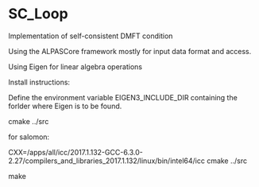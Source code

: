 # SC_Loop
Implementation of self-consistent DMFT condition

Using the ALPASCore framework mostly for input data format and access.

Using Eigen for linear algebra operations

Install instructions:

Define the environment variable EIGEN3_INCLUDE_DIR containing the forlder where Eigen is to be found.

cmake ../src

for salomon:

CXX=/apps/all/icc/2017.1.132-GCC-6.3.0-2.27/compilers_and_libraries_2017.1.132/linux/bin/intel64/icc cmake ../src

make
